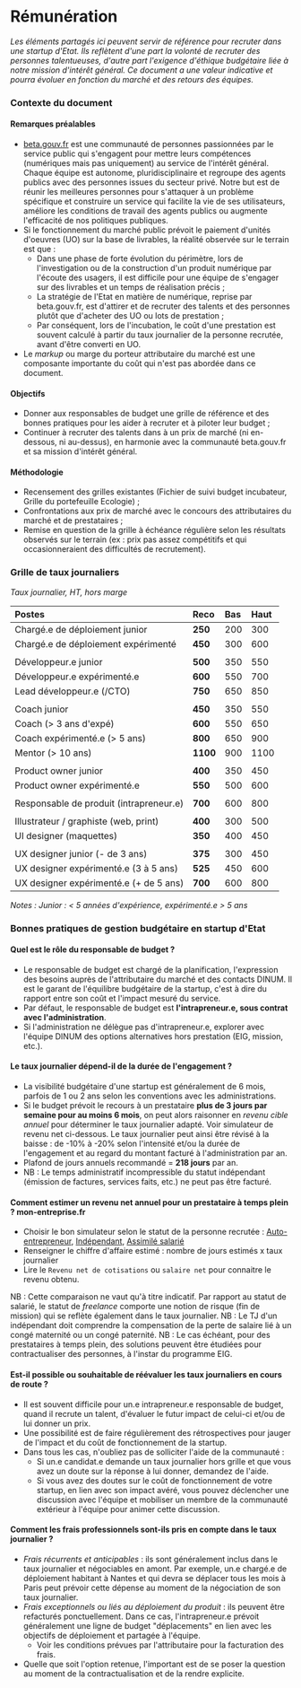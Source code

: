 # Rémunération



_Les éléments partagés ici peuvent servir de référence pour recruter dans une startup d'Etat. Ils reflètent d'une part la volonté de recruter des personnes talentueuses, d'autre part l'exigence d'éthique budgétaire liée à notre mission d'intérêt général. Ce document a une valeur indicative et pourra évoluer en fonction du marché et des retours des équipes._

### Contexte du document

#### Remarques préalables

* [beta.gouv.fr](http://beta.gouv.fr) est une communauté de personnes passionnées par le service public qui s'engagent pour mettre leurs compétences \(numériques mais pas uniquement\) au service de l'intérêt général. Chaque équipe est autonome, pluridisciplinaire et regroupe des agents publics avec des personnes issues du secteur privé. Notre but est de réunir les meilleures personnes pour s'attaquer à un problème spécifique et construire un service qui facilite la vie de ses utilisateurs, améliore les conditions de travail des agents publics ou augmente l'efficacité de nos politiques publiques.
* Si le fonctionnement du marché public prévoit le paiement d'unités d'oeuvres \(UO\) sur la base de livrables, la réalité observée sur le terrain est que : 
  * Dans une phase de forte évolution du périmètre, lors de l'investigation ou de la construction d'un produit numérique par l'écoute des usagers, il est difficile pour une équipe de s'engager sur des livrables et un temps de réalisation précis ; 
  * La stratégie de l'Etat en matière de numérique, reprise par beta.gouv.fr, est d'attirer et de recruter des talents et des personnes plutôt que d'acheter des UO ou lots de prestation ;
  * Par conséquent, lors de l'incubation, le coût d'une prestation est souvent calculé à partir du taux journalier de la personne recrutée, avant d'être converti en UO. 
* Le _markup_ ou marge du porteur attributaire du marché est une composante importante du coût qui n'est pas abordée dans ce document. 

#### Objectifs

* Donner aux responsables de budget une grille de référence et des bonnes pratiques pour les aider à recruter et à piloter leur budget ; 
* Continuer à recruter des talents dans à un prix de marché \(ni en-dessous, ni au-dessus\), en harmonie avec la communauté beta.gouv.fr et sa mission d'intérêt général.

#### Méthodologie

* Recensement des grilles existantes \(Fichier de suivi budget incubateur, Grille du portefeuille Ecologie\) ;
* Confrontations aux prix de marché avec le concours des attributaires du marché et de prestataires ;
* Remise en question de la grille à échéance régulière selon les résultats observés sur le terrain \(ex : prix pas assez compétitifs et qui occasionneraient des difficultés de recrutement\).

### **Grille de taux journaliers**

_Taux journalier, HT, hors marge_

| Postes | Reco | Bas | Haut |
| :--- | :--- | :--- | :--- |
| Chargé.e de déploiement junior | **250** | 200 | 300 |
| Chargé.e de déploiement expérimenté | **450** | 300 | 600 |
|  |  |  |  |
| Développeur.e junior | **500** | 350 | 550 |
| Développeur.e expérimenté.e | **600** | 550 | 700 |
| Lead développeur.e \(/CTO\) | **750** | 650 | 850 |
|  |  |  |  |
| Coach junior | **450** | 350 | 550 |
| Coach \(&gt; 3 ans d'expé\) | **600** | 550 | 650 |
| Coach expérimenté.e \(&gt; 5 ans\) | **800** | 650 | 900 |
| Mentor \(&gt; 10 ans\) | **1100** | 900 | 1100 |
|  |  |  |  |
| Product owner junior | **400** | 350 | 450 |
| Product owner expérimenté.e | **550** | 500 | 600 |
|  |  |  |  |
| Responsable de produit \(intrapreneur.e\) | **700** | 600 | 800 |
|  |  |  |  |
| Illustrateur / graphiste \(web, print\) | **400** | 300 | 500 |
| UI designer \(maquettes\) | **350** | 400 | 450 |
|  |  |  |  |
| UX designer junior \(- de 3 ans\) | **375** | 300 | 450 |
| UX designer expérimenté.e \(3 à 5 ans\) | **525** | 450 | 600 |
| UX designer expérimenté.e \(+ de 5 ans\) | **700** | 600 | 800 |

_Notes : Junior : &lt; 5 années d'expérience, expérimenté.e &gt; 5 ans_

### Bonnes pratiques de gestion budgétaire en startup d'Etat

#### Quel est le rôle du responsable de budget ?

* Le responsable de budget est chargé de la planification, l'expression des besoins auprès de l'attributaire du marché et des contacts DINUM. Il est le garant de l'équilibre budgétaire de la startup, c'est à dire du rapport entre son coût et l'impact mesuré du service.
* Par défaut, le responsable de budget est **l'intrapreneur.e, sous contrat avec l'administration**.
* Si l'administration ne délègue pas d'intrapreneur.e, explorer avec l'équipe DINUM des options alternatives hors prestation \(EIG, mission, etc.\). 

#### Le taux journalier dépend-il de la durée de l'engagement ?

* La visibilité budgétaire d'une startup est généralement de 6 mois, parfois de 1 ou 2 ans selon les conventions avec les administrations.
* Si le budget prévoit le recours à un prestataire  **plus de 3 jours par semaine pour au moins 6 mois**, on peut alors raisonner en _revenu cible annuel_ pour déterminer le taux journalier adapté. Voir simulateur de revenu net ci-dessous. Le taux journalier peut ainsi être révisé à la baisse : de -10% à -20% selon l'intensité et/ou la durée de l'engagement et au regard du montant facturé à l'administration par an.  
* Plafond de jours annuels recommandé = **218 jours** par an. 
* NB : Le temps administratif incompressible du statut indépendant \(émission de factures, services faits, etc.\) ne peut pas être facturé. 

#### Comment estimer un revenu net annuel pour un prestataire à temps plein ? mon-entreprise.fr

* Choisir le bon simulateur selon le statut de la personne recrutée : [Auto-entrepreneur](https://mon-entreprise.fr/simulateurs/auto-entrepreneur), [Indépendant](https://mon-entreprise.fr/simulateurs/ind%C3%A9pendant), [Assimilé salarié](https://mon-entreprise.fr/simulateurs/assimil%C3%A9-salari%C3%A9)
* Renseigner le chiffre d'affaire estimé : nombre de jours estimés x taux journalier
* Lire le `Revenu net de cotisations` ou `salaire net` pour connaitre le revenu obtenu.  

NB : Cette comparaison ne vaut qu'à titre indicatif. Par rapport au statut de salarié, le statut de _freelance_ comporte une notion de risque \(fin de mission\) qui se reflète également dans le taux journalier. NB : Le TJ d'un indépendant doit comprendre la compensation de la perte de salaire lié à un congé maternité ou un congé paternité. NB : Le cas échéant, pour des prestataires à temps plein, des solutions peuvent être étudiées pour contractualiser des personnes, à l'instar du programme EIG.

#### Est-il possible ou souhaitable de réévaluer les taux journaliers en cours de route ?

* Il est souvent difficile pour un.e intrapreneur.e responsable de budget, quand il recrute un talent, d'évaluer le futur impact de celui-ci et/ou de lui donner un prix. 
* Une possibilité est de faire régulièrement des rétrospectives pour jauger de l'impact et du coût de fonctionnement de la startup.  
* Dans tous les cas, n'oubliez pas de solliciter l'aide de la communauté : 
  * Si un.e candidat.e demande un taux journalier hors grille et que vous avez un doute sur la réponse à lui donner, demandez de l'aide. 
  * Si vous avez des doutes sur le coût de fonctionnement de votre startup, en lien avec son impact avéré, vous pouvez déclencher une discussion avec l'équipe et mobiliser un membre de la communauté extérieur à l'équipe pour animer cette discussion.   

#### Comment les frais professionnels sont-ils pris en compte dans le taux journalier ?

* _Frais récurrents et anticipables_ : ils sont généralement inclus dans le taux journalier et négociables en amont. Par exemple, un.e chargé.e de déploiement habitant à Nantes et qui devra se déplacer tous les mois à Paris peut prévoir cette dépense au moment de la négociation de son taux journalier.
* _Frais exceptionnels ou liés au déploiement du produit_ : ils peuvent être refacturés ponctuellement. Dans ce cas, l'intrapreneur.e prévoit généralement une ligne de budget "déplacements" en lien avec les objectifs de déploiement et partagée à l'équipe. 
  * Voir les conditions prévues par l'attributaire pour la facturation des frais. 
* Quelle que soit l'option retenue, l'important est de se poser la question au moment de la contractualisation et de la rendre explicite. 

